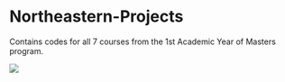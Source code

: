 # Northeastern-Projects

Contains codes for all 7 courses from the 1st Academic Year of Masters program.


[<img src="https://github.com/ShraddhaG16/Northeastern-Projects/blob/master/Enterprise%20Analytics/Decision%20Making%20in%20the%20Presence%20of%20Uncertainty/ALY6050%20A4-Gopalakrishnan-S.docx "/>](README.md)
